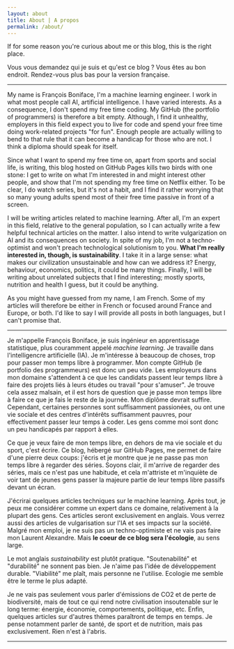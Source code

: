 ```yaml
---
layout: about
title: About | A propos
permalink: /about/
---
```


If for some reason you're curious about me or this blog, this is the right place.

Vous vous demandez qui je suis et qu'est ce blog ? Vous êtes au bon endroit. Rendez-vous plus bas pour la version française.

---

My name is François Boniface, I'm a machine learning engineer. I work in what most people call AI, artificial intelligence.
I have varied interests. As a consequence, I don't spend my free time coding. My GitHub (the portfolio of programmers) is therefore a bit empty.
Although, I find it unhealthy, employers in this field expect you to live for code and spend your free time doing work-related projects "for fun".
Enough people are actually willing to bend to that rule that it can become a handicap for those who are not. I think a diploma should speak for itself.

Since what I want to spend my free time on, apart from sports and social life, is writing, this blog hosted on GitHub Pages kills two birds with one stone: I get to write on what I'm interested in and might interest other people, and show that I'm not spending my free time on Netflix either. To be clear, I do watch series, but it's not a habit, and I find it rather worrying that so many young adults spend most of their free time passive in front of a screen.

I will be writing articles related to machine learning. After all, I'm an expert in this field, relative to the general population, so I can actually write a few helpful technical articles on the matter.
I also intend to write vulgarization on AI and its consequences on society. In spite of my job, I'm not a techno-optimist and won't preach technological solutionism to you.
**What I'm really interested in, though, is sustainability**. I take it in a large sense: what makes our civilization unsustainable and how can we address it? Energy, behaviour, economics, politics, it could be many things. 
Finally, I will be writing about unrelated subjects that I find interesting; mostly sports, nutrition and health I guess, but it could be anything.

As you might have guessed from my name, I am French. Some of my articles will therefore be either in French or focused around France and Europe, or both. I'd like to say I will provide all posts in both languages, but I can't promise that.

---

Je m'appelle François Boniface, je suis ingénieur en apprentissage statistique, plus couramment appelé *machine learning*. Je travaille dans l'intelligencre artificielle (IA).
Je m'intéresse à beaucoup de choses, trop pour passer mon temps libre à programmer. Mon compte GitHub (le portfolio des programmeurs) est donc un peu vide.
Les employeurs dans mon domaine s'attendent à ce que les candidats passent leur temps libre à faire des projets liés à leurs études ou travail "pour s'amuser".
Je trouve cela assez malsain, et il est hors de question que je passe mon temps libre à faire ce que je fais le reste de la journée. Mon diplôme devrait suffire.
Cependant, certaines personnes sont suffisamment passionées, ou ont une vie sociale et des centres d'intérêts suffisamment pauvres, pour effectivement passer leur temps à coder.
Les gens comme moi sont donc un peu handicapés par rapport à elles.

Ce que je veux faire de mon temps libre, en dehors de ma vie sociale et du sport, c'est écrire.
Ce blog, hébergé sur GitHub Pages, me permet de faire d'une pierre deux coups: j'écris et je montre que je ne passe pas mon temps libre à regarder des séries.
Soyons clair, il m'arrive de regarder des séries, mais ce n'est pas une habitude, et cela m'attriste et m'inquiète de voir tant de jeunes gens passer la majeure partie de leur temps libre passifs devant un écran.

J'écrirai quelques articles techniques sur le machine learning. Après tout, je peux me considérer comme un expert dans ce domaine, relativement à la plupart des gens. Ces articles seront exclusivement en anglais.
Vous verrez aussi des articles de vulgarisation sur l'IA et ses impacts sur la société. Malgré mon emploi, je ne suis pas un techno-optimiste et ne vais pas faire mon Laurent Alexandre.
Mais **le coeur de ce blog sera l'écologie**, au sens large.

Le mot anglais *sustainability* est plutôt pratique. "Soutenabilité" et "durabilité" ne sonnent pas bien. Je n'aime pas l'idée de développement durable. "Viabilité" me plaît, mais personne ne l'utilise. Ecologie me semble être le terme le plus adapté.

Je ne vais pas seulement vous parler d'émissions de CO2 et de perte de biodiversité, mais de tout ce qui rend notre civilisation insoutenable sur le long terme: énergie, économie, comportements, politique, etc.
Enfin, quelques articles sur d'autres thèmes paraîtront de temps en temps. Je pense notamment parler de santé, de sport et de nutrition, mais pas exclusivement. Rien n'est à l'abris.

---
<!--author-->
